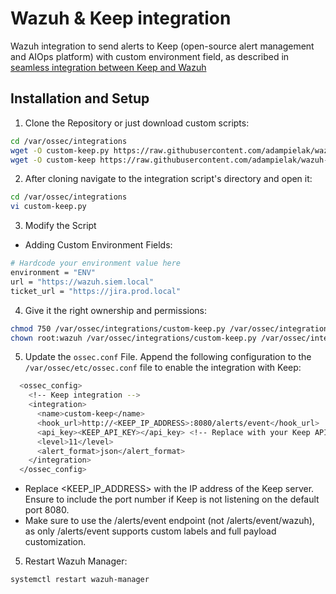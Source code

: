 # Wazuh & Keep integration
Wazuh integration to send alerts to Keep (open-source alert management and AIOps platform) with custom environment field, as described in [seamless integration between Keep and Wazuh](https://docs.keephq.dev/providers/documentation/wazuh-provider/)


## Installation and Setup

1. Clone the Repository or just download custom scripts:

```bash
cd /var/ossec/integrations
wget -O custom-keep.py https://raw.githubusercontent.com/adampielak/wazuh-keep-integration/refs/heads/main/custom-wazuh-keep.py
wget -O custom-keep https://raw.githubusercontent.com/adampielak/wazuh-keep-integration/refs/heads/main/custom-wazuh-keep

```

2. After cloning navigate to the integration script's directory and open it:

```bash
cd /var/ossec/integrations
vi custom-keep.py

```
3. Modify the Script

- Adding Custom Environment Fields:

```bash
# Hardcode your environment value here
environment = "ENV"
url = "https://wazuh.siem.local"
ticket_url = "https://jira.prod.local"

```

4. Give it the right ownership and permissions:

```bash
chmod 750 /var/ossec/integrations/custom-keep.py /var/ossec/integrations/custom-keep
chown root:wazuh /var/ossec/integrations/custom-keep.py /var/ossec/integrations/custom-keep

```

5. Update the `ossec.conf` File. Append the following configuration to the `/var/ossec/etc/ossec.conf` file to enable the integration with Keep:

```bash
  <ossec_config>
    <!-- Keep integration -->
    <integration>
      <name>custom-keep</name>
      <hook_url>http://<KEEP_IP_ADDRESS>:8080/alerts/event</hook_url>
      <api_key><KEEP_API_KEY></api_key> <!-- Replace with your Keep API key -->
      <level>11</level>
      <alert_format>json</alert_format>
    </integration>
  </ossec_config>

```
- Replace <KEEP_IP_ADDRESS> with the IP address of the Keep server. Ensure to include the port number if Keep is not listening on the default port 8080.
- Make sure to use the /alerts/event endpoint (not /alerts/event/wazuh), as only /alerts/event supports custom labels and full payload customization.

5. Restart Wazuh Manager:

```bash
systemctl restart wazuh-manager

```
